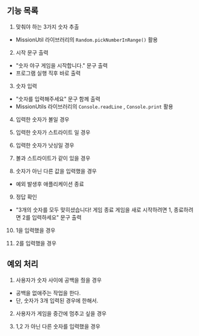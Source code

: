 ## 기능 목록
1. 맞춰야 하는 3가지 숫자 추출
+ MissionUtil 라이브러리의 `Random.pickNumberInRange()` 활용

2. 시작 문구 출력
+ "숫자 야구 게임을 시작합니다." 문구 출력
+ 프로그램 실행 직후 바로 출력

3. 숫자 입력
+ "숫자를 입력해주세요" 문구 함께 출력
+ MissionUtils 라이브러리의 `Console.readLine` , `Console.print` 활용

4. 입력한 숫자가 볼일 경우

5. 입력한 숫자가 스트라이트 일 경우

6. 입력한 숫자가  낫싱일 경우

7. 볼과 스트라이트가 같이 있을 경우

8. 숫자가 아닌 다른 값을 입력했을 경우
+ 예외 발생후 애플리케이션 종료

9. 정답 확인
+  "3개의 숫자를 모두 맞히셨습니다! 게임 종료 게임을 새로 시작하려면 1, 종료하려면 2를 입력하세요" 문구 출력

10. 1을 입력했을 경우

11. 2를 입력했을 경우

## 예외 처리
1. 사용자가 숫자 사이에 공백을 줬을 경우
+ 공백을 없애주는 작업을 한다.
+ 단, 숫자가 3개 입력된 경우에 한해서.

2. 사용자가 게임을 중간에 멈추고 싶을 경우

3. 1,2 가 아닌 다른 숫자를 입력했을 경우
